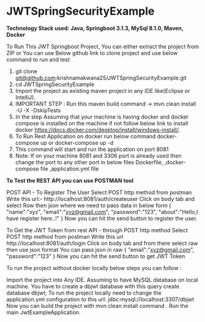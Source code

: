 # JWTSpringSecurityExample
**Technology Stack used: Java, Springboot 3.1.3, MySql 8.1.0, Maven, Docker**

To Run This JWT Springboot Project, You can either extract the project from ZIP or You can use Below github link to clone project and use below command to run and test

1. git clone git@github.com:krishnamakwana25/JWTSpringSecurityExample.git
2. cd JWTSpringSecurityExample
3. Import the project as existing maven project in any IDE like(Eclipse or IntelliJ).
4. IMPORTANT STEP : Run this maven build command -> mvn clean install -U -X -DskipTests
5. In the step Assuming that your machine is having docker and docker compose is installed on the machine if not follow below link to install docker https://docs.docker.com/desktop/install/windows-install/.
6. To Run Rest Application on docker run below command
    docker-compose up
    or
    docker-compose up -d
7.  This command will start and run the application on port 8081
8.  Note: If on your machine 8081 and 3306 port is already used then change the port to any other port in below files Dockerfile, ,docker-compose file ,application.yml file



**To Test the REST API you can use POSTMAN tool**

POST API - To Register The User
Select POST http method from postman
Write this url:- http://localhost:8081/auth/createuser
Click on body tab and select Row then json
  where we need to pass data in below form
    {
    "name":"xyz",
    "email":"xyz@gmail.com",
    "password":"123",
    "about":"Hello,I have register here..!"
}
Now you can hit the send button to register the user.

To Get the JWT Token from rest API - through POST http method
Select POST http method from postman
Write this url http://localhost:8081/auth/login
Click on body tab and from there select raw then use json format
You can pass json in raw {
    "email":"xyz@gmail.com",
    "password":"123"
}
Now you can hit the send button to get JWT Token 

To run the project without docker locally below steps you can follow :

Import the project into Any IDE.
Assuming to have MySQL database on local machine.
You have to create a dbjwt database with this query create database dbjwt;
To run the project locally need to change the application.yml configuration to this url: jdbc:mysql://localhost:3307/dbjwt
Now you can build the project with mvn clean install command .
Run the main JwtExampleApplication.

